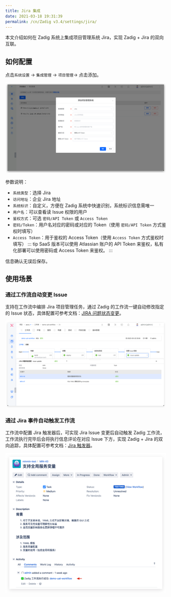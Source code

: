 ```yaml
---
title: Jira 集成
date: 2021-03-18 19:31:39
permalink: /cn/Zadig v3.4/settings/jira/
---
```


本文介绍如何在 Zadig 系统上集成项目管理系统 Jira，实现 Zadig + Jira 的双向互联。

## 如何配置

点击`系统设置` -> `集成管理`  -> `项目管理`-> 点击添加。

![Jira](../../../../_images/jira1.png)

参数说明：
- `系统类型`：选择 Jira
- `访问地址`：企业 Jira 地址
- `系统标识`：自定义，方便在 Zadig 系统中快速识别，系统标识信息需唯一
- `用户名`：可以查看读 Issue 权限的用户
- `鉴权方式`：可选 `密码/API Token` 或 `Access Token`
- `密码/Token`：用户名对应的密码或对应的 Token（使用 `密码/API Token` 方式鉴权时填写）
- `Access Token`：用于鉴权的 Access Token（使用 `Access Token` 方式鉴权时填写）
::: tip
SaaS 版本可以使用 Atlassian 账户的 API Token 来鉴权，私有化部署可以使用密码或 Access Token 来鉴权。
:::

信息确认无误后保存。

## 使用场景

### 通过工作流自动变更 Issue

支持在工作流中编排 Jira 项目管理任务，通过 Zadig 的工作流一键自动修改指定的 Issue 状态，具体配置可参考文档：[JIRA 问题状态变更](/cn/Zadig%20v3.4/project/workflow-jobs/#jira-问题状态变更)。

![jira_task](../../../../_images/update_jira_issue_by_zadigx.png)

### 通过 Jira 事件自动触发工作流

工作流中配置 Jira 触发器后，可实现 Jira Issue 变更后自动触发 Zadig 工作流，工作流执行完毕后会将执行信息评论在对应 Issue 下方，实现 Zadig + Jira 的双向追踪，具体配置可参考文档：[Jira 触发器](/cn/Zadig%20v3.4/project/common-workflow/#jira-触发器)。

![jira_task](../../../../_images/trigger_zadigx_pipeline_by_jira.png)


<!-- ### 在 Zadig 中追踪 Issue

> 支持在产品工作流中追踪 Jira Issue。

Jira Issue 任务研发完毕后，在提交代码变更时关联 Issue ID 信息便可以实现在 Zadig 中追踪 Issue。支持的代码源请参考文档：[代码源信息](/cn/Zadig%20v3.4/settings/codehost/overview/#功能兼容列表)。

在代码中关联 Issue ID 的 2 种方式：

- 在 Pull Request 的标题中填写 Jira Issue ID
- 在 Commit Message 中填写 Jira Issue ID

以 Pull Request 为例示范：#5 号 Pull Request 的标题中带上 Jira 的 Issue ID，图例中为 `ZAD-3`。

> 代码变更关联多个 Issue 时将 Issue ID 用空格分开即可。

![jira_task](../../../../_images/config_jira_issue_with_pr.png)

运行产品工作流，选择上述 #5 号 Pull Request，待工作流运行完毕，构建信息部分会展示 Jira Issue 信息，可链接跳转至 Jira Issue，实现工作流和 Issue 的联动。

![jira_task](../../../../_images/show_jira_issue_info.png) -->
